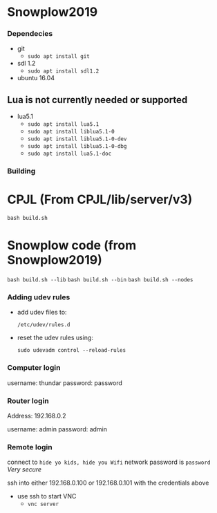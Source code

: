 # Snowplow2019

### Dependecies ###

- git
  - `sudo apt install git`
- sdl 1.2
  - `sudo apt install sdl1.2`
- ubuntu 16.04

## Lua is not currently needed or supported ##
- lua5.1
  - `sudo apt install lua5.1`
  - `sudo apt install liblua5.1-0`
  - `sudo apt install liblua5.1-0-dev`
  - `sudo apt install liblua5.1-0-dbg`
  - `sudo apt install lua5.1-doc`

### Building ###
# CPJL (From CPJL/lib/server/v3)
`bash build.sh`

# Snowplow code (from Snowplow2019)
`bash build.sh --lib`
`bash build.sh --bin`
`bash build.sh --nodes`

### Adding udev rules ###

- add udev files to:

    `/etc/udev/rules.d`

- reset the udev rules using:

    `sudo udevadm control --reload-rules`

### Computer login ###

username: thundar
password: password

### Router login ###

Address: 192.168.0.2

username: admin
password: admin

### Remote login ###

connect to `hide yo kids, hide you Wifi` network
password is `password` *Very secure*

ssh into either 192.168.0.100 or 192.168.0.101 with the credentials above

- use ssh to start VNC
    - `vnc server`
